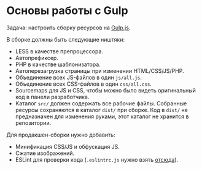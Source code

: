 # Основы работы с Gulp
Задача: настроить сборку ресурсов на [Gulp.js](http://gulpjs.com).

В сборке должны быть следующие ништяки:

* LESS в качестве препроцессора.
* Автопрефиксер.
* PHP в качестве шаблонизатора.
* Автоперезагрузка страницы при изменении HTML/CSS/JS/PHP.
* Объединение всех JS-файлов в один `js/all.js`.
* Объединение всех CSS-файлов в один `css/all.css`.
* Sourcemaps для JS и CSS, чтобы можно было видеть оригинальный код в панели разработчика.
* Каталог `src/` должен содержать все рабочие файлы. Собранные ресурсы сохраняются в каталог `dist/` при сборке. Код в `dist/` не предназначен для изменения руками, этот каталог не хранится в репозитории.

Для продакшен-сборки нужно добавить:

* Минификация CSS/JS и обфускация JS.
* Сжатие изображений.
* ESLint для проверки кода (`.eslintrc.js` нужно взять [отсюда](https://github.com/OggettoWeb/dotfiles)).

